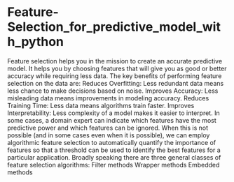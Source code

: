 # Feature-Selection_for_predictive_model_with_python
Feature selection helps you in the mission to create an accurate predictive model. It helps you by choosing features that will give you as good or better accuracy while requiring less data.  The key benefits of performing feature selection on the data are:  Reduces Overfitting: Less redundant data means less chance to make decisions based on noise. Improves Accuracy: Less misleading data means improvements in modeling accuracy. Reduces Training Time: Less data means algorithms train faster. Improves Interpretability: Less complexity of a model makes it easier to interpret. In some cases, a domain expert can indicate which features have the most predictive power and which features can be ignored. When this is not possible (and in some cases even when it is possible), we can employ algorithmic feature selection to automatically quantify the importance of features so that a threshold can be used to identify the best features for a particular application.  Broadly speaking there are three general classes of feature selection algorithms:  Filter methods Wrapper methods Embedded methods
